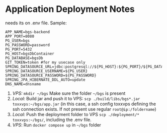 # Application Deployment Notes
needs its on .env file. Sample:
```env
APP_NAME=bgs-backend
APP_PORT=8080
PG_USER=bgs
PG_PASSWORD=password
PG_PORT=5432
PG_HOST=bgsDbContainer
PG_DATABASE=bgsDb
GIT_TOKEN=token #for my usecase only
SPRING_DATASOURCE_URL=jdbc:postgresql://${PG_HOST}:${PG_PORT}/${PG_DATABASE}
SPRING_DATASOURCE_USERNAME=${PG_USER}
SPRING_DATASOURCE_PASSWORD=${PG_PASSWORD}
SPRING_JPA_HIBERNATE_DDL_AUTO=update
DNS_NAME=dnsname
```

1. _VPS:_ `mkdir ~/bgs` Make sure the folder `~/bgs` is present
2. _Local:_ Build jar and push it to VPS: `scp ./build/libs/bgs*.jar toxxvps:~/bgs/app.jar` (in this case, a ssh config toxxvps defining the ssh connection exists. If not present use regular `root@ip:/foldername`)
3. _Local:_ Push the deployment folder to VPS `scp ./deployment/* toxxvps:~/bgs/`, including the .env file.
4. _VPS_: Run `docker compose up` in `~/bgs` folder